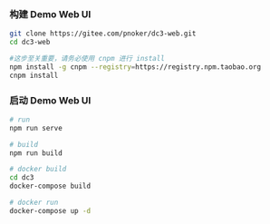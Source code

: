 ### 构建 Demo Web UI

```bash
git clone https://gitee.com/pnoker/dc3-web.git
cd dc3-web

#这步至关重要，请务必使用 cnpm 进行 install
npm install -g cnpm --registry=https://registry.npm.taobao.org
cnpm install
```

### 启动 Demo Web UI

```bash
# run
npm run serve

# build 
npm run build

# docker build
cd dc3
docker-compose build

# docker run 
docker-compose up -d
```
